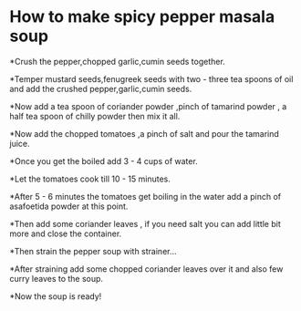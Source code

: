 # How to make spicy pepper masala soup

*Crush the pepper,chopped garlic,cumin seeds together.

*Temper mustard seeds,fenugreek seeds with two - three tea spoons of oil and add the crushed pepper,garlic,cumin seeds.

*Now add a tea spoon of coriander powder ,pinch of tamarind powder , a half tea spoon of chilly powder then mix it all.

*Now add the chopped tomatoes ,a pinch of salt and pour the tamarind juice.

*Once you get the boiled add 3 - 4 cups of water.

*Let the tomatoes cook till 10 - 15 minutes.

*After 5 - 6 minutes the tomatoes get boiling in the water add a pinch of asafoetida powder at this point.

*Then add some coriander leaves , if you need salt you can add little bit more and close the container.

*Then strain the pepper soup with strainer...

*After straining add some chopped coriander leaves over it and also few curry leaves to the soup.

*Now the soup is ready!



